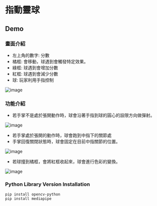 # 指動靈球
## Demo
### 畫面介紹
  - 左上角的數字: 分數
  - 橘框: 會移動，球遇到會觸發特定效果。
  - 綠框: 球遇到會增加分數
  - 紅框: 球遇到會減少分數
  - 球: 玩家利用手指控制

![image](https://github.com/theyeeche/CVMMI_fingerball/assets/61655288/c03bdcaa-1577-4a3c-8df2-31517b9925e6)

### 功能介紹

  - 若手掌不是處於張開動作時，球會沿著手指到球的圓心的設限方向做彈射。
  
  ![image](https://github.com/theyeeche/CVMMI_fingerball/assets/61655288/111d837f-aed2-4278-b40d-583556483767)
  
  - 若手掌處於張開的動作時，球會跑到中指下的關節處
  - 手掌回復關閉狀態時，球會固定在目前中指關節的位置。
  
  ![image](https://github.com/theyeeche/CVMMI_fingerball/assets/61655288/c279d502-d2a0-4e5d-a84f-894d24112b20)
  - 若球撞到橘框，會將紅框收起來，球會進行色彩的變換。

  ![image](https://github.com/theyeeche/CVMMI_fingerball/assets/61655288/b4a06084-a140-48fb-9a86-7077127b4376)
  
  
### Python Library Version Installation 
```
pip install opencv-python
pip install mediapipe
```
